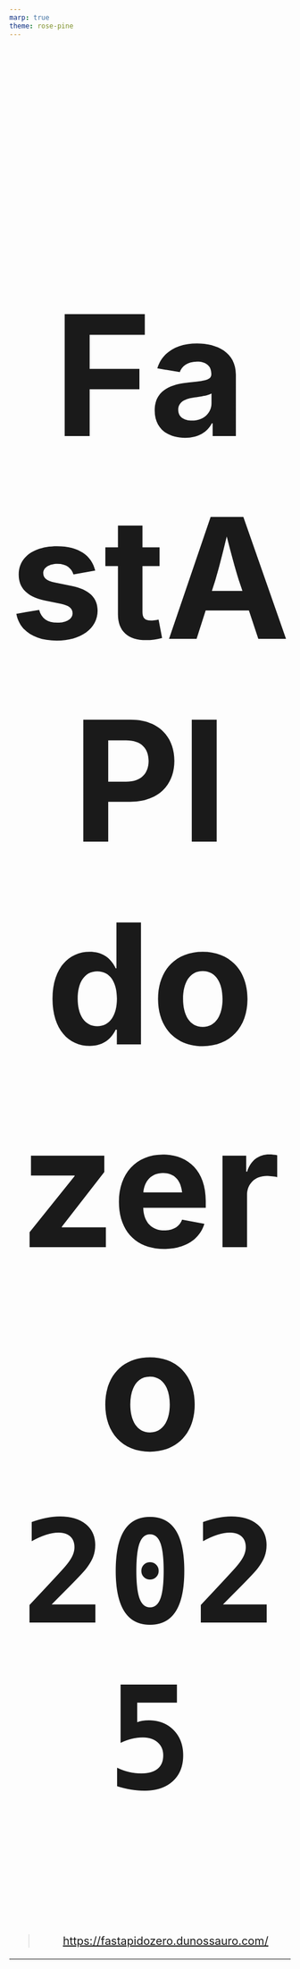 ```yaml
---
marp: true
theme: rose-pine
---
```


# FastAPI do zero `2025`

> https://fastapidozero.dunossauro.com/

---

# Nosso roteiro de hoje

- Sobre o curso
- Sobre o valor do curso? **é de graça MESMO?**
- Como será disponibilizado?
- Pré-requisitos
- Programação
- O projeto final

---

# Sobre o curso

> https://fastapidozero.dunossauro.com/#sobre-o-curso

---

# É mesmo um curso sobre FastAPI?

A ideia por trás desse material não é só o FastAPI, mas sobre as tecnologias python que criam um ecossistema para desenvolvimento web.

- Fundamentos de desenvolvimento web
- FastAPI
- Pydantic
- Uvicorn
- SQLAlchemy
- JWT
- asyncIO

---

# É também sobre algumas práticas comuns

- Ambiente e ferramentas de desenvolvimento
  - poetry, taskipy, ruff, ...
- Testes
  - pytest, fixtures, coverage, factory-boy, freezegun, testcontainers, ...
- Operações
  - containers, integração contínua, deploy, ...

---

# O que vamos construir?

Vocês sabem que eu sou o "pai da teoria". Então, decidir fazer uma coisa um pouco diferente.

- Um projeto prático
- Do zero
- Com testes
- Até o deploy

---

# Como será o projeto?

Vamos construir um "todo list", uma ferramenta para gerenciar tarefas "a fazer".

- Eu sei, isso é bastante clichê
- Mas, vamos fazer isso com estilo
- O mais próximo de um projeto entregável
- """focado em práticas do mercado"""

---

# Acessar alguns links aqui :)

- O projeto final, deve se parecer com isso: [fast_zero](https://github.com/dunossauro/fastapi-do-zero/tree/v4.0/codigo_das_aulas/13)
- Em produção: [no deploy](https://fastzeroapp.fly.dev/)
- Ambiente de CI: [Github Actions](https://github.com/dunossauro/fast_zero/actions)

---

<style scoped>
blockquote {
	margin-top: 60px;
    font-size: 20px;
}
</style>

# Como está estruturado?

O curso ao todo tem 14 aulas. Todas elas têm:

- Uma aula em texto: [exemplo](https://fastapidozero.dunossauro.com/01/)
- Exercícios para fixação prática: [exemplo](https://fastapidozero.dunossauro.com/04/#exercicios)
- Quizes para fixação teórica: [exemplo](https://fastapidozero.dunossauro.com/quizes/aula_01/)

> Recomendo que você tire um tempo na semana para responder aos quizes e a feitura dos exercícios

---

# Sobre o que não vamos falar?

### O curso é totalmente focado em backend e APIs JSON

- Não construiremos um cliente (html, gui, mobile, ...)
- Não entraremos no contexto de CD (Continuous Deploy)
- Não faremos deploy de modelos (IA)
- Não falaremos de integrações (serviços além do banco de dados)
- Nem mesmo sobre bots

> Embora, com a base construída aqui, você deve ser capaz de seguir esses caminhos após o curso

---

# O curso é mesmo de **graça**?

> https://fastapidozero.dunossauro.com/#esse-curso-e-gratuito

---

<style scoped>
h1 {
  font-size: 510px;
  text-align: center;
}
</style>

# SIM!

---

<style scoped>
h1 {
  font-size: 300px;
  text-align: center;
}
</style>

# SIM!

> Porém...

---

# Você pode contribuir financeiramente com ele

De diversas formas:

- Pela campanha de financiamento da Live de Python no apoia.se
- Pelo clube de membros do youtube
- Pelo pix (pix.dunossauro@gmail.com)

> Isso me ajuda a pagar as contas e me manter durantes esse curso. Considera apoiar :)

---

# Como o curso será disponibilizado?
> https://fastapidozero.dunossauro.com/#onde-o-curso-sera-disponibilizado


---

<style scoped>
ul {
  font-size: 28px;
}
</style>


# Como o curso será disponibilizado?

1. Em texto, para quem prefere ler
    - https://fastapidozero.dunossauro.com/
2. Em aulas síncronas: Para quem precisa do compromisso de estar junto
    - Datas dos encontros: https://fastapidozero.dunossauro.com/4.0/aulas/2025/
	- **Estamos aqui!**
	- A lives ficarão salvas para ver depois :)
3. A edição de 2024 está completamente disponível, se estiver com pressa
   - [playlist](https://www.youtube.com/playlist?list=PLOQgLBuj2-3IuFbt-wJw2p2NiV9WTRzIP)

---

# Pré-requisitos para acompanhar
> https://fastapidozero.dunossauro.com/#pre-requisitos

---

## Algumas coisas importantes

Como o objetivo desse curso é conversar sobre um framework web feito em python. É importante, para acompanhar, que você tenha noções sobre:

- O funcionamento de funções: como criar e usar: [uma referência](https://youtu.be/0yXPQZvlgrk)
- O funcionamento das estruturas de dados: como listas, dicionários e etc;
- Uma pitada sobre objetos: saber o que são métodos e atributos [uma referência](https://www.youtube.com/playlist?list=PLOQgLBuj2-3L_L6ahsBVA_SzuGtKre3OK)
- Classes de dados: o funcionamento mínimo sobre dataclasses: [uma referência](https://www.youtube.com/watch?v=NtZY3AmsBSk)

---

# Algumas outras coisas **não essenciais**

Alguns outros tópicos não relativos a Python também serão abordados. Então, é interessante que você tenha algum entendimento básico sobre:

- Desenvolvimento Web e APIs RESTful
- Banco de dados / SQL
- git
- docker

---

# Programação

> https://fastapidozero.dunossauro.com/4.0/aulas/2025/

---

# Nossos encontros síncronos

Nossos encontros acontecerão às **terças e quintas** com duração de **2h**. Entre às **20h e 22h**.

Com chat aberto para tirar dúvidas enquanto a aula acontece.

- [iCal](https://calendar.google.com/calendar/ical/6d04fd6ec76625bcd265875fdc5e4670a001c60f53bc96b596a43394b8c78ca0%40group.calendar.google.com/public/basic.ics)
- [Google Agenda](https://calendar.google.com/calendar/u/0?cid=NmQwNGZkNmVjNzY2MjViY2QyNjU4NzVmZGM1ZTQ2NzBhMDAxYzYwZjUzYmM5NmI1OTZhNDMzOTRiOGM3OGNhMEBncm91cC5jYWxlbmRhci5nb29nbGUuY29t)


---

# Algumas recomendações

Sei que existem estilos diferentes de estudo que funcionam melhor para cada pessoa. Mas acho importante:

- Dar uma lida no material antes, para aproveitar melhor as lives e tirar dúvidas
- Fazer os quizes e os exercícios
- Postar suas dúvidas no nosso grupo do [telegram](https://t.me/fastapicomdunossauro)

---

# O projeto final
> https://fastapidozero.dunossauro.com/4.0/15/

---

# Projeto final

Ao final do curso, temos um material bem descritivo, em um formato de um teste técnico (sim, aqueles que as empresas cobram). Pode ser interessante fazê-lo. Tanto para fixação, quanto para fazer suas próprias escolhas de design e estruturas.

As instruções estão aqui: https://fastapidozero.dunossauro.com/4.0/15/

---

# Considerações **MUITO** importantes

O texto anda em um ritmo bem mais rápido que os vídeos.

Logo, a versão do texto que usaremos agora é a `4.0.*`

Atualmente é a tag 4.0.1, os fixes estão todos na versão 4.0:

https://fastapidozero.dunossauro.com/4.0

---

<style scoped>
h2 {
  font-size: 100px;
  text-align: center;
}
h3 {
  text-align: center;
}
p {
	margin-top: 60px;
    font-size: 20px;
    text-align: center;
}
</style>


# Por hoje é só

## XOXO
### http://dunossauro.com
### https://fastapidozero.dunossauro.com/

Nos vemos na primeira aula!
